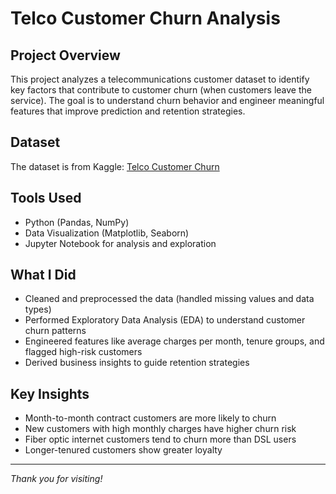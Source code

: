# Telco Customer Churn Analysis

## Project Overview
This project analyzes a telecommunications customer dataset to identify key factors that contribute to customer churn (when customers leave the service). The goal is to understand churn behavior and engineer meaningful features that improve prediction and retention strategies.

## Dataset
The dataset is from Kaggle: [Telco Customer Churn](https://www.kaggle.com/datasets/blastchar/telco-customer-churn)

## Tools Used
- Python (Pandas, NumPy)
- Data Visualization (Matplotlib, Seaborn)
- Jupyter Notebook for analysis and exploration

## What I Did
- Cleaned and preprocessed the data (handled missing values and data types)
- Performed Exploratory Data Analysis (EDA) to understand customer churn patterns
- Engineered features like average charges per month, tenure groups, and flagged high-risk customers
- Derived business insights to guide retention strategies

## Key Insights
- Month-to-month contract customers are more likely to churn
- New customers with high monthly charges have higher churn risk
- Fiber optic internet customers tend to churn more than DSL users
- Longer-tenured customers show greater loyalty
---

*Thank you for visiting!*
